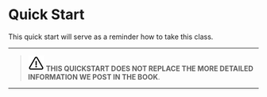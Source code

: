 # Quick Start

This quick start will serve as a reminder how to take this class. 

---

> ![Warning](images/warning.png) **THIS QUICKSTART DOES NOT REPLACE THE MORE DETAILED
> INFORMATION WE POST IN THE BOOK**.

---

